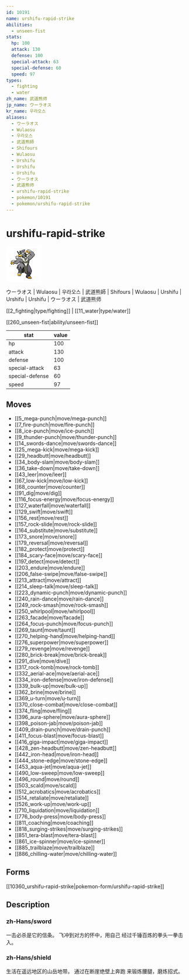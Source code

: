 ```yaml
---
id: 10191
name: urshifu-rapid-strike
abilities:
  - unseen-fist
stats:
  hp: 100
  attack: 130
  defense: 100
  special-attack: 63
  special-defense: 60
  speed: 97
types:
  - fighting
  - water
zh_name: 武道熊师
jp_name: ウーラオス
kr_name: 우라오스
aliases:
  - ウーラオス
  - Wulaosu
  - 우라오스
  - 武道熊師
  - Shifours
  - Wulaosu
  - Urshifu
  - Urshifu
  - Urshifu
  - ウーラオス
  - 武道熊师
  - urshifu-rapid-strike
  - pokemon/10191
  - pokemon/urshifu-rapid-strike
---
```

# urshifu-rapid-strike

![](https://raw.githubusercontent.com/PokeAPI/sprites/master/sprites/pokemon/10191.png)

ウーラオス | Wulaosu | 우라오스 | 武道熊師 | Shifours | Wulaosu | Urshifu | Urshifu | Urshifu | ウーラオス | 武道熊师

[[2_fighting|type/fighting]] | [[11_water|type/water]]

[[260_unseen-fist|ability/unseen-fist]]

|stat|value|
|---|---|
|hp|100|
|attack|130|
|defense|100|
|special-attack|63|
|special-defense|60|
|speed|97|


## Moves

- [[5_mega-punch|move/mega-punch]]
- [[7_fire-punch|move/fire-punch]]
- [[8_ice-punch|move/ice-punch]]
- [[9_thunder-punch|move/thunder-punch]]
- [[14_swords-dance|move/swords-dance]]
- [[25_mega-kick|move/mega-kick]]
- [[29_headbutt|move/headbutt]]
- [[34_body-slam|move/body-slam]]
- [[36_take-down|move/take-down]]
- [[43_leer|move/leer]]
- [[67_low-kick|move/low-kick]]
- [[68_counter|move/counter]]
- [[91_dig|move/dig]]
- [[116_focus-energy|move/focus-energy]]
- [[127_waterfall|move/waterfall]]
- [[129_swift|move/swift]]
- [[156_rest|move/rest]]
- [[157_rock-slide|move/rock-slide]]
- [[164_substitute|move/substitute]]
- [[173_snore|move/snore]]
- [[179_reversal|move/reversal]]
- [[182_protect|move/protect]]
- [[184_scary-face|move/scary-face]]
- [[197_detect|move/detect]]
- [[203_endure|move/endure]]
- [[206_false-swipe|move/false-swipe]]
- [[213_attract|move/attract]]
- [[214_sleep-talk|move/sleep-talk]]
- [[223_dynamic-punch|move/dynamic-punch]]
- [[240_rain-dance|move/rain-dance]]
- [[249_rock-smash|move/rock-smash]]
- [[250_whirlpool|move/whirlpool]]
- [[263_facade|move/facade]]
- [[264_focus-punch|move/focus-punch]]
- [[269_taunt|move/taunt]]
- [[270_helping-hand|move/helping-hand]]
- [[276_superpower|move/superpower]]
- [[279_revenge|move/revenge]]
- [[280_brick-break|move/brick-break]]
- [[291_dive|move/dive]]
- [[317_rock-tomb|move/rock-tomb]]
- [[332_aerial-ace|move/aerial-ace]]
- [[334_iron-defense|move/iron-defense]]
- [[339_bulk-up|move/bulk-up]]
- [[362_brine|move/brine]]
- [[369_u-turn|move/u-turn]]
- [[370_close-combat|move/close-combat]]
- [[374_fling|move/fling]]
- [[396_aura-sphere|move/aura-sphere]]
- [[398_poison-jab|move/poison-jab]]
- [[409_drain-punch|move/drain-punch]]
- [[411_focus-blast|move/focus-blast]]
- [[416_giga-impact|move/giga-impact]]
- [[428_zen-headbutt|move/zen-headbutt]]
- [[442_iron-head|move/iron-head]]
- [[444_stone-edge|move/stone-edge]]
- [[453_aqua-jet|move/aqua-jet]]
- [[490_low-sweep|move/low-sweep]]
- [[496_round|move/round]]
- [[503_scald|move/scald]]
- [[512_acrobatics|move/acrobatics]]
- [[514_retaliate|move/retaliate]]
- [[526_work-up|move/work-up]]
- [[710_liquidation|move/liquidation]]
- [[776_body-press|move/body-press]]
- [[811_coaching|move/coaching]]
- [[818_surging-strikes|move/surging-strikes]]
- [[851_tera-blast|move/tera-blast]]
- [[861_ice-spinner|move/ice-spinner]]
- [[885_trailblaze|move/trailblaze]]
- [[886_chilling-water|move/chilling-water]]

## Forms



[[10360_urshifu-rapid-strike|pokemon-form/urshifu-rapid-strike]]

## Description

### zh-Hans/sword

一击必杀是它的信条。
飞冲到对方的怀中，用自己
经过千锤百炼的拳头一拳击入。

### zh-Hans/shield

生活在遥远地区的山岳地带。
通过在断崖绝壁上奔跑
来锻炼腰腿，磨炼招式。

